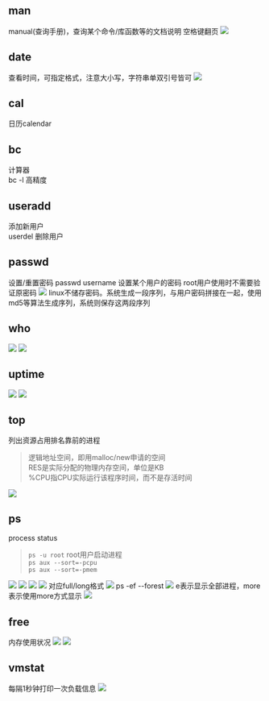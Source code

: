 ## man
manual(查询手册)，查询某个命令/库函数等的文档说明
空格键翻页
![](pics/man.jpg)

## date
查看时间，可指定格式，注意大小写，字符串单双引号皆可
![](pics/date.jpg)

## cal
日历calendar
## bc
计算器  
bc -l 高精度

## useradd
添加新用户  
userdel 删除用户

## passwd
设置/重置密码
passwd username 设置某个用户的密码
root用户使用时不需要验证原密码
![](pics/passwd.jpg)
linux不储存密码。系统生成一段序列，与用户密码拼接在一起，使用md5等算法生成序列，系统则保存这两段序列

## who
![](pics/who.jpg)
![](pics/who2.jpg)

## uptime
![](pics/uptime.jpg)
![](pics/uptime2.jpg)

## top
列出资源占用排名靠前的进程
>逻辑地址空间，即用malloc/new申请的空间<br>
RES是实际分配的物理内存空间，单位是KB<br>
%CPU指CPU实际运行该程序时间，而不是存活时间

![](pics/top.jpg)

## ps
process status<br>
>`ps -u root` root用户启动进程  
`ps aux --sort=-pcpu`  
`ps aux --sort=-pmem`

![](pics/ps.jpg)
![](pics/ps2.jpg)
![](pics/ps5.jpg)
![](pics/ps6.jpg)
对应full/long格式
![](pics/ps3.jpg)
ps -ef --forest
![](pics/ps4.jpg)
e表示显示全部进程，more表示使用more方式显示
![](pics/ps1.jpg)

## free
内存使用状况
![](pics/free.jpg)
![](pics/free2.jpg)

## vmstat
每隔1秒钟打印一次负载信息
![](pics/vmstat.jpg)
